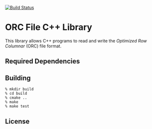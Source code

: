 [![Build Status](https://travis-ci.org/hortonworks/orc.svg?branch=c%2B%2B)](https://travis-ci.org/hortonworks/orc)

# ORC File C++ Library

This library allows C++ programs to read and write the _Optimized Row Columnar_ (ORC) file format.

## Required Dependencies

## Building

```shell
% mkdir build
% cd build
% cmake ..
% make
% make test
```

## License
